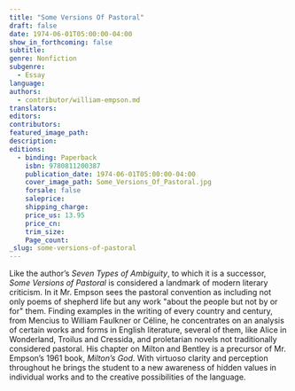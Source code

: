 ```yaml
---
title: "Some Versions Of Pastoral"
draft: false
date: 1974-06-01T05:00:00-04:00
show_in_forthcoming: false
subtitle:
genre: Nonfiction
subgenre:
  - Essay
language:
authors:
  - contributor/william-empson.md
translators:
editors:
contributors:
featured_image_path:
description:
editions:
  - binding: Paperback
    isbn: 9780811200387
    publication_date: 1974-06-01T05:00:00-04:00
    cover_image_path: Some_Versions_Of_Pastoral.jpg
    forsale: false
    saleprice:
    shipping_charge:
    price_us: 13.95
    price_cn:
    trim_size:
    Page_count:
_slug: some-versions-of-pastoral
---
```


Like the author’s _Seven Types of Ambiguity_, to which it is a successor, _Some Versions of Pastoral_ is considered a landmark of modern literary criticism. In it Mr. Empson sees the pastoral convention as including not only poems of shepherd life but any work "about the people but not by or for" them. Finding examples in the writing of every country and century, from Mencius to William Faulkner or Céline, he concentrates on an analysis of certain works and forms in English literature, several of them, like Alice in Wonderland, Troilus and Cressida, and proletarian novels not traditionally considered pastoral. His chapter on Milton and Bentley is a precursor of Mr. Empson’s 1961 book, _Milton’s God_. With virtuoso clarity and perception throughout he brings the student to a new awareness of hidden values in individual works and to the creative possibilities of the language.


